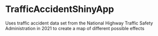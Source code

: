 # TrafficAccidentShinyApp
Uses traffic accident data set from the National Highway Traffic Safety Administration in 2021 to create a map of different possible effects
